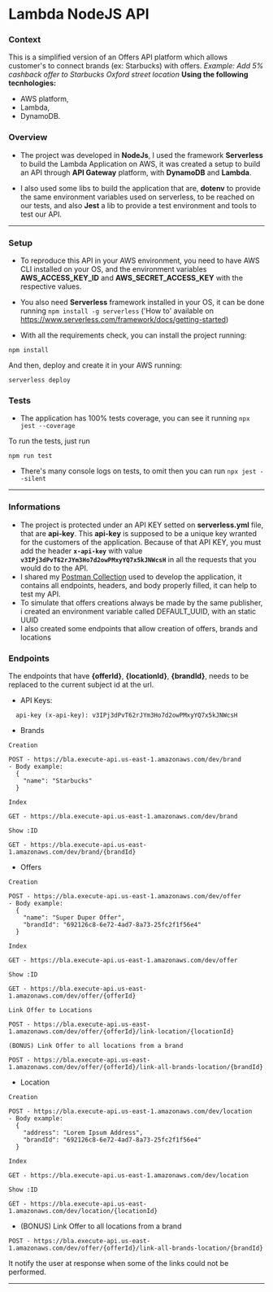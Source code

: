 # Lambda NodeJS API

### Context

This is a simplified version of an Offers API platform which allows customer's to connect brands (ex: Starbucks) with offers.
_Example: Add 5% cashback offer to Starbucks Oxford street location_
**Using the following tecnhologies:**

- AWS platform,
- Lambda,
- DynamoDB.
### Overview
- The project was developed in **NodeJs**, I used the framework **Serverless** to build the Lambda Application on AWS, it was created a setup to build an API through **API Gateway** platform, with **DynamoDB** and **Lambda**.

- I also used some libs to build the application that are, **dotenv** to provide the same environment variables used on serverless, to be reached on our tests, and also **Jest** a lib to provide a test environment and tools to test our API.

---

### Setup
- To reproduce this API in your AWS environment, you need to have AWS CLI installed on your OS, and the environment variables **AWS_ACCESS_KEY_ID** and **AWS_SECRET_ACCESS_KEY** with the respective values.
- You also need **Serverless** framework installed in your OS, it can be done running `npm install -g serverless` ('How to' available on https://www.serverless.com/framework/docs/getting-started)

- With all the requirements check, you can install the project running:

```
npm install
```
And then, deploy and create it in your AWS running:
```
serverless deploy
```

### Tests

- The application has 100% tests coverage, you can see it running `npx jest --coverage`

To run the tests, just run
```
npm run test
```
- There's many console logs on tests, to omit then you can run `npx jest --silent`
---

### Informations
- The project is protected under an API KEY setted on **serverless.yml** file, that are **api-key**. This **api-key** is supposed to be a unique key wranted for the customers of the application.
Because of that API KEY, you must add the header **`x-api-key`** with value **`v3IPj3dPvT62rJYm3Ho7d2owPMxyYQ7x5kJNWcsH`** in all the requests that you would do to the API.
- I shared my [Postman Collection](https://github.com/nicolaslima321/lambda-nodejs-api/tree/master/Postman%20Collection) used to develop the application, it contains all endpoints, headers, and body properly filled, it can help to test my API.
- To simulate that offers creations always be made by the same publisher, i created an environment variable called DEFAULT_UUID, with an static UUID
- I also created some endpoints that allow creation of offers, brands and locations

### Endpoints
The endpoints that have **{offerId}**, **{locationId}**, **{brandId}**, needs to be replaced to the current subject id at the url.

- API Keys:
```
  api-key (x-api-key): v3IPj3dPvT62rJYm3Ho7d2owPMxyYQ7x5kJNWcsH
```

- Brands
```
Creation

POST - https://bla.execute-api.us-east-1.amazonaws.com/dev/brand
- Body example:
  {
    "name": "Starbucks"
  }
```

```
Index

GET - https://bla.execute-api.us-east-1.amazonaws.com/dev/brand
```

```
Show :ID

GET - https://bla.execute-api.us-east-1.amazonaws.com/dev/brand/{brandId}
```

- Offers
```
Creation

POST - https://bla.execute-api.us-east-1.amazonaws.com/dev/offer
- Body example:
  {
    "name": "Super Duper Offer",
    "brandId": "692126c8-6e72-4ad7-8a73-25fc2f1f56e4"
  }
```

```
Index

GET - https://bla.execute-api.us-east-1.amazonaws.com/dev/offer
```

```
Show :ID

GET - https://bla.execute-api.us-east-1.amazonaws.com/dev/offer/{offerId}
```

```
Link Offer to Locations

POST - https://bla.execute-api.us-east-1.amazonaws.com/dev/offer/{offerId}/link-location/{locationId}
```

```
(BONUS) Link Offer to all locations from a brand

POST - https://bla.execute-api.us-east-1.amazonaws.com/dev/offer/{offerId}/link-all-brands-location/{brandId}
```

- Location

```
Creation

POST - https://bla.execute-api.us-east-1.amazonaws.com/dev/location
- Body example:
  {
    "address": "Lorem Ipsum Address",
    "brandId": "692126c8-6e72-4ad7-8a73-25fc2f1f56e4"
  }
```

```
Index

GET - https://bla.execute-api.us-east-1.amazonaws.com/dev/location
```

```
Show :ID

GET - https://bla.execute-api.us-east-1.amazonaws.com/dev/location/{locationId}
```

- (BONUS) Link Offer to all locations from a brand

```
POST - https://bla.execute-api.us-east-1.amazonaws.com/dev/offer/{offerId}/link-all-brands-location/{brandId}
```

It notify the user at response when some of the links could not be performed.

---